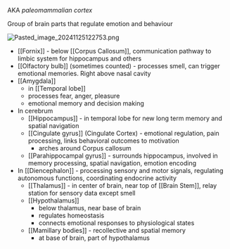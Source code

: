 AKA *paleomammalian cortex*

Group of brain parts that regulate emotion and behaviour

![Pasted_image_20241125122753.png](pasted_image_20241125122753.png)

* [[Fornix]] - below [[Corpus Callosum]], communication pathway to limbic system for hippocampus and others
* [[Olfactory bulb]] (sometimes counted) - processes smell, can trigger emotional memories. Right above nasal cavity
* [[Amygdala]]
  * in [[Temporal lobe]]
  * processes fear, anger, pleasure
  * emotional memory and decision making
* In cerebrum
  * [[Hippocampus]] - in temporal lobe for new long term memory and spatial navigation
  * [[Cingulate gyrus]] (Cingulate Cortex) - emotional regulation, pain processing, links behavioral outcomes to motivation
    * arches around Corpus callosum
  * [[Parahippocampal gyrus]] - surrounds hippocampus, involved in memory processing, spatial navigation, emotion encoding
* In [[Diencephalon]] - processing sensory and motor signals, regulating autonomous functions, coordinating endocrine activity
  * [[Thalamus]] - in center of brain, near top of [[Brain Stem]], relay station for sensory data except smell
  * [[Hypothalamus]]
    * below thalamus, near base of brain
    * regulates homeostasis
    * connects emotional responses to physiological states
  * [[Mamillary bodies]] - recollective and spatial memory
    * at base of brain, part of hypothalamus
